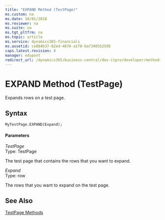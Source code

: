 ```yaml
---
title: "EXPAND Method (TestPage)"
ms.custom: na
ms.date: 10/01/2018
ms.reviewer: na
ms.suite: na
ms.tgt_pltfrm: na
ms.topic: article
ms.service: dynamics365-financials
ms.assetid: ce884b37-82ed-4870-a1f0-6a73405525d8
caps.latest.revision: 4
manager: edupont
redirect_url: /dynamics365/business-central/dev-itpro/developer/methods-auto/library
---
```


 

# EXPAND Method (TestPage)
Expands rows on a test page.  
  
## Syntax  
  
```  
MyTestPage.EXPAND(Expand);  
```  
  
#### Parameters  
 *TestPage*  
 Type: TestPage  
  
 The test page that contains the rows that you want to expand.  
  
 *Expand*  
 Type: row  
  
 The rows that you want to expand on the test page.  
  
## See Also  
 [TestPage Methods](devenv-TestPage-Methods.md)